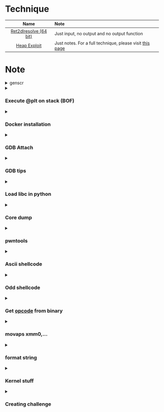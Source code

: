 # Technique

| Name | Note |
| :---: | :--- |
| [Ret2dlresolve (64 bit)](Ret2dlresolve-64bit) | Just input, no output and no output function |
| [Heap Exploit](Heap-Exploitation) | Just notes. For a full technique, please visit [this page](https://github.com/shellphish/how2heap) |

# Note

<details>
<summary>genscr</summary>
<p>

```python
#!/usr/bin/python3

import sys, os, subprocess

program = sys.argv[1]
if len(sys.argv) > 2: libc = sys.argv[2]

script = f'''#!/usr/bin/python3

from pwn import *

exe = ELF('{program if len(sys.argv) != 1 else ""}', checksec=False)
{("libc = ELF('" + libc + "', checksec=False)") if len(sys.argv) != 2 else ""}
context.binary = exe

info = lambda msg: log.info(msg)
sla = lambda msg, data: p.sendlineafter(msg, data)
sa = lambda msg, data: p.sendafter(msg, data)
sl = lambda data: p.sendline(data)
s = lambda data: p.send(data)
sln = lambda msg, num: sla(msg, str(num).encode())
sn = lambda msg, num: sa(msg, str(num).encode())

def GDB():
    if not args.REMOTE:
        gdb.attach(p, gdbscript=\'\'\'


        c
        \'\'\')
        input()


if args.REMOTE:
    p = remote('')
else:
    p = process(exe.path)
GDB()



p.interactive()
'''

with open('exploit.py', 'wt') as f:
    f.write(script)

os.system('chmod +x ' + program)
os.chmod('exploit.py', 0o755)
os.system('subl exploit.py')
```

Copy this script and write it into `/usr/local/bin/genscr`, then `chmod +x /usr/local/bin/genscr` and you can use it!

</p>

</details>

<details>
<summary><h3>Execute @plt on stack (BOF)</h3></summary>
<p>

- 32 bit:
```
payload = b'A'*<x>        # Padding
payload += p32(<@plt> / libc.sym['<function name>'])
payload += p32(<return address>)
payload += p32(<arg1>)
payload += p32(<arg2>)
...
```

- 64 bit:
```
payload = b'A'*<x>             # Padding
payload += p64(pop_rdi)
payload += p64(<arg1>)
payload += p64(pop_rsi_r15)
payload += p64(<arg2>)
payload += p64(<any byte>)     # Padding
payload += p64(@plt / libc.sym['<function name>'])
payload += p32(<return address>)
```

</p>
</details>

<details>
<summary><h3>Docker installation</h3></summary>
<p>

Install [docker](https://stackoverflow.com/questions/57025264/installing-docker-on-parrot-os) on parrot:

```
sudo apt install docker.io
```

Install [docker-compose](https://docs.docker.com/compose/install/linux/) for convinient command. If you get errot `Unable to locate package docker-compose-plugin`, please read [this blog](https://dothanhlong.org/cai-docker-compose-tren-ubuntu-linux/) to install another way

</p>
</details>

<details>
<summary><h3>GDB Attach</h3></summary>
<p>

Using [x-terminal-emulator](https://www.systutorials.com/docs/linux/man/1-x-terminal-emulator/) to create popup shell and pass command in a file.

### Intel debug

```python
def GDB():     # *NIX machine
    command = '''
    '''
    with open('/tmp/command.gdb', 'wt') as f:
        f.write(command)
    subprocess.Popen(['/usr/bin/x-terminal-emulator', '--geometry', '960x1080+960+0', '-e', 'gdb', '-p', str(p.pid), '-x', '/tmp/command.gdb'])
    input()
```

```python
def GDB():     # Wsl2
    import os
    script = '''
    #!/bin/sh

    cd <Path_to_folder_contain_running_binary>
    '''
    script += f'gdb -p {p.pid} -x /tmp/command.gdb'
    with open('/tmp/script.sh', 'w') as f: f.write(script)
    os.system("chmod +x /tmp/script.sh")

    command = '''
    '''
    with open('/tmp/command.gdb', 'w') as f: f.write(command)
    q = process(f'cmd.exe /c start C:\\Windows\\system32\\wsl.exe /tmp/script.sh'.split())
    input()
```

### Arm debug

```python
def GDB(filename, port):
    q = process(f"/usr/bin/x-terminal-emulator --geometry 960x1080+960+0 -x gdb-multiarch -q --nh -ex 'source ~/.gef-283690ae9bfcecbb3deb80cd275d327c46b276b5.py' -ex 'set architecture arm64' -ex 'file {filename}' -ex 'target remote localhost:{port}'", shell=True)


port = 1234
filename = ''
p = process(f'qemu-aarch64 -L /usr/aarch64-linux-gnu -g {port} {filename}'.split())
GDB(filename, port)
```

### Kernel debug (add before qemu command, add `-s` to qemu, using wsl2 ubuntu 20.04)

```bash
command="-nx"
command="${command} -ex 'set disassembly-flavor intel'"
command="${command} -ex 'set pagination off'"
command="${command} -ex 'set confirm off'"
command="${command} -ex 'target remote localhost:1234'"
command="${command} -ex 'display/x \$rax'"
command="${command} -ex 'display/x \$rbx'"
command="${command} -ex 'display/x \$rcx'"
command="${command} -ex 'display/x \$rdx'"
command="${command} -ex 'display/x \$rdi'"
command="${command} -ex 'display/x \$rsi'"
command="${command} -ex 'display/x \$rbp'"
command="${command} -ex 'display/x \$rsp'"
command="${command} -ex 'display/x \$r8'"
command="${command} -ex 'display/x \$r9'"
command="${command} -ex 'display/x \$r10'"
command="${command} -ex 'display/x \$r11'"
command="${command} -ex 'display/x \$r12'"
command="${command} -ex 'display/x \$r13'"
command="${command} -ex 'display/x \$r14'"
command="${command} -ex 'display/x \$r15'"
command="${command} -ex 'display/10i \$rip'"
command="${command} -ex '<addcommandhere>'"
cmd.exe /c "start <wsl2filename> run gdb $command" &
```

### Debug docker process

To debug a process from docker, add this YAML code to docker-compose.yml, the same wilth `expose` ([source](https://stackoverflow.com/questions/42029834/gdb-in-docker-container-returns-ptrace-operation-not-permitted)):

```
cap_add:
- SYS_PTRACE
```

Because my computer doesn't show pid when running container so I use the following way to debug:

```python
import subprocess
from pwn import *

def GDB():
    proc = subprocess.Popen(['ps', 'aux'], stdout=subprocess.PIPE)
    ps = proc.stdout.read().split(b'\n')
    pid = ''
    for i in ps:
        # Change the recognization here
        if b'/home/bacteria/bacteria' in i and b'timeout' not in i:
            pid = i.split()[1].decode()

    # Change command here
    command = '''
    '''
    with open('/tmp/command.gdb', 'wt') as f:
        f.write(command)

    # Need sudo permission
    subprocess.Popen(['sudo', '/usr/bin/x-terminal-emulator', '--geometry', '960x1080+960+0', '-e', 'gdb', '-p', pid, '-x', '/tmp/command.gdb'])
    input()     # input() to make program wait with gdb
```

</p>
</details>

<details>
<summary><h3>GDB tips</h3></summary>
<p>

### Show data when stop

You can read [this blog](https://www.cse.unsw.edu.au/~learn/debugging/modules/gdb_watch_display/) for example.

- watch

```gdb
(gdb) watch <variable_name>
(gdb) info breakpoints    # Viewing both breakpoint and watchpoint
(gdb) disable <watchpoint_number>
```

- display

```gdb
# display <expression/variable_name>
(gdb) display $rax

# display/fmt <expression/variable_name>
(gdb) display/x $rax    # display as hex format

# info display
# delete display <display_number>
(gdb) delete display 1
```

### Disable "Type return to continue..."

I got it from https://stackoverflow.com/questions/28815621/how-to-disable-type-return-to-continue-or-q-return-to-quit-in-gdb

```
(gdb) set pagination off
```

### Disable "Quit anyway?..."

I got it from https://stackoverflow.com/questions/4355978/get-rid-of-quit-anyway-prompt-using-gdb-just-kill-the-process-and-quit

```
(gdb) set confirm off
```

### Reload libc symbol

I found [this blog](http://www.qnx.com/developers/docs/qnxcar2/index.jsp?topic=%2Fcom.qnx.doc.neutrino.prog%2Ftopic%2Fusing_gdb_SharedLibraries.html) with a few commands but the one we will use to reload symbol of libc is:

```gdb
set solib-search-path <path>
```

When run that command with the `<path>` is where the libc (which has symbol) is stored. For example, if the libc is in `/home/user/test` but the gdb path is `/mnt/d/wsl2` and libc doesn't show any symbols, we can run:

```gdb
set solib-search-path /home/user/test
```

The symbol will be loaded!

### Custom GDB function

```python
# https://sourceware.org/gdb/current/onlinedocs/gdb.html/CLI-Commands-In-Python.html#CLI-Commands-In-Python

import gdb
import struct

class HelloWorld (gdb.Command):
  def __init__(self):
    super(HelloWorld, self).__init__ ("ftoi", gdb.COMMAND_USER)

  def invoke(self, argv, from_tty):
    print(hex(struct.unpack('<Q', struct.pack('<d', float(argv)))[0]))

class Another (gdb.Command):
  def __init__(self):
    super(Another, self).__init__ ("itof", gdb.COMMAND_USER)

  def invoke(self, argv, from_tty):
    print(struct.unpack('<d', struct.pack('<Q', int(argv, 16)))[0])

HelloWorld ()
Another()
```

### Other tips

- `r < <()` can input null byte, `r <<<$()` cannot.

- `flag +/-ZERO` to set or remove flag.

</p>
</details>

<details>
<summary><h3>Load libc in python</h3></summary>
<p>

```python
from ctypes import*

# Load glibc chạy chung với chương trình
glibc = cdll.LoadLibrary('./libc6_2.27-3ubuntu1.4_amd64.so')

# Tạo seed rand với seed bằng time(null)
glibc.srand(glibc.time(None))

# Lấy giá trị random
val = glibc.rand()

print(hex(val))
```

</p>
</details>

<details>
<summary><h3>Core dump</h3></summary>
<p>

To check if core dump is enable or not, run `ulimit -a` and check the line `-c: core file size`

![](images/ulimit-show.png)

String `unlimited` is what we want. If it's not that string, you will want to change back to unlimited with this command:

```bash
ulimit -c unlimited
```

But that is just ulimit soft, which means ulimit just affect current session, current terminal, not the next time. If you want to set it hard, you would like to edit the file `/etc/security/limits.conf` by adding the following line with chosen user:

```
<user>      hard    core        ulimited
```

Now the core dump will be generated when a program get segfault. If you want to know where the core file is saved, run this command to show the default core place:

```bash
cat /proc/sys/kernel/core_pattern
```

Want to debug with that core file? Run these commands:

```bash
gdb <executable file>
...
(gdb) core <core-file>
```

Most useful commands are:

- `bt` (backtrace)
- `info locals` (show values of local variables)
- `info registers` (show values of local variables)
- `frame X` (show values of local variables)
- `up` and `down` (navigate in the stack frame (call chain))

If you want to analyze core file with pwntools, see the session [pwntools](https://github.com/nhtri2003gmail/CTFNote#pwntools) below.

**Reference:**

- https://stackoverflow.com/a/54943610
- https://linuxhint.com/increase-open-file-limit-ubuntu/

</p>
</details>

<details>
<summary><h3>pwntools</h3></summary>
<p>

- Get child pid (way 1): 
```
import os
from pwn import *

p = process(<Some Program>)
child_pid = pwnlib.util.proc.children(os.getpid())[0]
print(child_pid)
```

- Get child pid (way 2):
```
from pwn import *

p = process(<Some Program>)
print(pidof(p))
```

- Get child pid (way 3):
```
from pwn import *

p = process(<Some Program>)
print(p.pid)
```

- ARGS:

```
from pwn import *

# print(args.<ANY NAME IN CAPITAL>)
print(args.MYNAME)
print(args.MYAGE)
```
--> `python run.py MYNAME=Johnathan MYAGE=20`

- [Core](https://docs.pwntools.com/en/stable/elf/corefile.html) file:

```
from pwn import *

p = process('<File>')

p.sendline(b'A'*500)
p.wait()     # Wait until it crash. Core file will be made after crash.
             # If it doesn't crash, check manually to make sure it crash

core = Coredump('./core')

# Read number of data from the specified address
print(core.read(<some address>, <number of byte read>))     # Return byte

# Read until null byte
print(core.string(<some address>))
```

</p>
</details>

<details>
<summary><h3>Ascii shellcode</h3></summary>
<p>

https://blackcloud.me/Linux-shellcode-alphanumeric/

https://nets.ec/Ascii_shellcode

https://github.com/VincentDary/PolyAsciiShellGen

Some special assembly code:

```as
34 30                   xor    al,0x30                : ✓
80 f3 30                xor    bl,0x30                : ✘
80 f1 30                xor    cl,0x30                : ✘
80 f2 30                xor    dl,0x30                : ✘

66 35 30 30             xor    ax,0x3030              : ✓
66 81 f3 30 30          xor    bx,0x3030              : ✘
66 81 f1 30 30          xor    cx,0x3030              : ✘
66 81 f2 30 30          xor    dx,0x3030              : ✘

31 58 20                xor    [eax+0x20],ebx         : ✓
66 31 58 20             xor    [eax+0x20],bx          : ✓
30 78 20                xor    [eax+0x20],bh          : ✓
30 58 20                xor    [eax+0x20],bl          : ✓

You can change between eax, ebx, ecx or edx for both 2 operands for 4 instruction above.

31 44 24 40             xor    [esp+0x40],eax         : ✓ / ✘ (depends)
66 31 44 24 40          xor    [esp+0x40],ax          : ✓ / ✘ (depends)
30 64 24 40             xor    [esp+0x40],ah          : ✓ / ✘ (depends)
30 44 24 40             xor    [esp+0x40],al          : ✓ / ✘ (depends)

6a 30                   push   0x30                   : ✓
68 31 30 00 00          push   0x3031                 : ✓
68 32 31 30 00          push   0x303132               : ✓
68 33 32 31 30          push   0x30313233             : ✓
```

</p>
</details>

<details>
<summary><h3>Odd shellcode</h3></summary>
<p>

https://ctftime.org/writeup/34832

https://marcosvalle.github.io/re/exploit/2018/09/02/odd-even-encoder.html

Some special assembly code:

```as
01 c3                   add    ebx,eax
01 db                   add    ebx,ebx
01 cb                   add    ebx,ecx
01 d3                   add    ebx,edx
01 fb                   add    ebx,edi
01 f3                   add    ebx,esi
01 eb                   add    ebx,ebp
01 e3                   add    ebx,esp
01 c1                   add    ecx,eax
01 d9                   add    ecx,ebx
01 c9                   add    ecx,ecx
01 d1                   add    ecx,edx
01 f9                   add    ecx,edi
01 f1                   add    ecx,esi
01 e9                   add    ecx,ebp
01 e1                   add    ecx,esp
01 c7                   add    edi,eax
01 df                   add    edi,ebx
01 cf                   add    edi,ecx
01 d7                   add    edi,edx
01 ff                   add    edi,edi
01 f7                   add    edi,esi
01 ef                   add    edi,ebp
01 e7                   add    edi,esp
01 c5                   add    ebp,eax
01 dd                   add    ebp,ebx
01 cd                   add    ebp,ecx
01 d5                   add    ebp,edx
01 fd                   add    ebp,edi
01 f5                   add    ebp,esi
01 ed                   add    ebp,ebp
01 e5                   add    ebp,esp
49 01 c1                add    r9,rax
49 01 d9                add    r9,rbx
49 01 c9                add    r9,rcx
49 01 d1                add    r9,rdx
49 01 f9                add    r9,rdi
49 01 f1                add    r9,rsi
49 01 e9                add    r9,rbp
49 01 e1                add    r9,rsp
4d 01 c1                add    r9,r8
4d 01 c9                add    r9,r9
4d 01 d1                add    r9,r10
4d 01 d9                add    r9,r11
4d 01 e1                add    r9,r12
4d 01 e9                add    r9,r13
4d 01 f1                add    r9,r14
4d 01 f9                add    r9,r15
49 01 c3                add    r11,rax
49 01 db                add    r11,rbx
49 01 cb                add    r11,rcx
49 01 d3                add    r11,rdx
49 01 fb                add    r11,rdi
49 01 f3                add    r11,rsi
49 01 eb                add    r11,rbp
49 01 e3                add    r11,rsp
4d 01 c3                add    r11,r8
4d 01 cb                add    r11,r9
4d 01 d3                add    r11,r10
4d 01 db                add    r11,r11
4d 01 e3                add    r11,r12
4d 01 eb                add    r11,r13
4d 01 f3                add    r11,r14
4d 01 fb                add    r11,r15
49 01 c5                add    r13,rax
49 01 dd                add    r13,rbx
49 01 cd                add    r13,rcx
49 01 d5                add    r13,rdx
49 01 fd                add    r13,rdi
49 01 f5                add    r13,rsi
49 01 ed                add    r13,rbp
49 01 e5                add    r13,rsp
4d 01 c5                add    r13,r8
4d 01 cd                add    r13,r9
4d 01 d5                add    r13,r10
4d 01 dd                add    r13,r11
4d 01 e5                add    r13,r12
4d 01 ed                add    r13,r13
4d 01 f5                add    r13,r14
4d 01 fd                add    r13,r15
49 01 c7                add    r15,rax
49 01 df                add    r15,rbx
49 01 cf                add    r15,rcx
49 01 d7                add    r15,rdx
49 01 ff                add    r15,rdi
49 01 f7                add    r15,rsi
49 01 ef                add    r15,rbp
49 01 e7                add    r15,rsp
4d 01 c7                add    r15,r8
4d 01 cf                add    r15,r9
4d 01 d7                add    r15,r10
4d 01 df                add    r15,r11
4d 01 e7                add    r15,r12
4d 01 ef                add    r15,r13
4d 01 f7                add    r15,r14
4d 01 ff                add    r15,r15

29 c3                   sub    ebx,eax
29 db                   sub    ebx,ebx
29 cb                   sub    ebx,ecx
29 d3                   sub    ebx,edx
29 fb                   sub    ebx,edi
29 f3                   sub    ebx,esi
29 eb                   sub    ebx,ebp
29 e3                   sub    ebx,esp
29 c1                   sub    ecx,eax
29 d9                   sub    ecx,ebx
29 c9                   sub    ecx,ecx
29 d1                   sub    ecx,edx
29 f9                   sub    ecx,edi
29 f1                   sub    ecx,esi
29 e9                   sub    ecx,ebp
29 e1                   sub    ecx,esp
29 c7                   sub    edi,eax
29 df                   sub    edi,ebx
29 cf                   sub    edi,ecx
29 d7                   sub    edi,edx
29 ff                   sub    edi,edi
29 f7                   sub    edi,esi
29 ef                   sub    edi,ebp
29 e7                   sub    edi,esp
29 c5                   sub    ebp,eax
29 dd                   sub    ebp,ebx
29 cd                   sub    ebp,ecx
29 d5                   sub    ebp,edx
29 fd                   sub    ebp,edi
29 f5                   sub    ebp,esi
29 ed                   sub    ebp,ebp
29 e5                   sub    ebp,esp
49 29 c1                sub    r9,rax
49 29 d9                sub    r9,rbx
49 29 c9                sub    r9,rcx
49 29 d1                sub    r9,rdx
49 29 f9                sub    r9,rdi
49 29 f1                sub    r9,rsi
49 29 e9                sub    r9,rbp
49 29 e1                sub    r9,rsp
4d 29 c1                sub    r9,r8
4d 29 c9                sub    r9,r9
4d 29 d1                sub    r9,r10
4d 29 d9                sub    r9,r11
4d 29 e1                sub    r9,r12
4d 29 e9                sub    r9,r13
4d 29 f1                sub    r9,r14
4d 29 f9                sub    r9,r15
49 29 c3                sub    r11,rax
49 29 db                sub    r11,rbx
49 29 cb                sub    r11,rcx
49 29 d3                sub    r11,rdx
49 29 fb                sub    r11,rdi
49 29 f3                sub    r11,rsi
49 29 eb                sub    r11,rbp
49 29 e3                sub    r11,rsp
4d 29 c3                sub    r11,r8
4d 29 cb                sub    r11,r9
4d 29 d3                sub    r11,r10
4d 29 db                sub    r11,r11
4d 29 e3                sub    r11,r12
4d 29 eb                sub    r11,r13
4d 29 f3                sub    r11,r14
4d 29 fb                sub    r11,r15
49 29 c5                sub    r13,rax
49 29 dd                sub    r13,rbx
49 29 cd                sub    r13,rcx
49 29 d5                sub    r13,rdx
49 29 fd                sub    r13,rdi
49 29 f5                sub    r13,rsi
49 29 ed                sub    r13,rbp
49 29 e5                sub    r13,rsp
4d 29 c5                sub    r13,r8
4d 29 cd                sub    r13,r9
4d 29 d5                sub    r13,r10
4d 29 dd                sub    r13,r11
4d 29 e5                sub    r13,r12
4d 29 ed                sub    r13,r13
4d 29 f5                sub    r13,r14
4d 29 fd                sub    r13,r15
49 29 c7                sub    r15,rax
49 29 df                sub    r15,rbx
49 29 cf                sub    r15,rcx
49 29 d7                sub    r15,rdx
49 29 ff                sub    r15,rdi
49 29 f7                sub    r15,rsi
49 29 ef                sub    r15,rbp
49 29 e7                sub    r15,rsp
4d 29 c7                sub    r15,r8
4d 29 cf                sub    r15,r9
4d 29 d7                sub    r15,r10
4d 29 df                sub    r15,r11
4d 29 e7                sub    r15,r12
4d 29 ef                sub    r15,r13
4d 29 f7                sub    r15,r14
4d 29 ff                sub    r15,r15

ff cb                   dec    ebx
ff c9                   dec    ecx
ff cf                   dec    edi
ff cd                   dec    ebp
49 ff c9                dec    r9
49 ff cb                dec    r11
49 ff cd                dec    r13
49 ff cf                dec    r13

ff c3                   inc    ebx
ff c1                   inc    ecx
ff c7                   inc    edi
ff c5                   inc    ebp
49 ff c1                inc    r9
49 ff c3                inc    r11
49 ff c5                inc    r13
49 ff c7                inc    r13

49 8d 01                lea    rax,[r9]
49 8d 03                lea    rax,[r11]
49 8d 07                lea    rax,[r15]
49 8d 19                lea    rbx,[r9]
49 8d 1b                lea    rbx,[r11]
49 8d 1f                lea    rbx,[r15]
49 8d 09                lea    rcx,[r9]
49 8d 0b                lea    rcx,[r11]
49 8d 0f                lea    rcx,[r15]
49 8d 11                lea    rdx,[r9]
49 8d 13                lea    rdx,[r11]
49 8d 17                lea    rdx,[r15]
49 8d 39                lea    rdi,[r9]
49 8d 3b                lea    rdi,[r11]
49 8d 3f                lea    rdi,[r15]
49 8d 31                lea    rsi,[r9]
49 8d 33                lea    rsi,[r11]
49 8d 37                lea    rsi,[r15]

89 c3                   mov    ebx,eax
89 cb                   mov    ebx,ecx
89 d3                   mov    ebx,edx
89 fb                   mov    ebx,edi
89 c1                   mov    ecx,eax
89 d9                   mov    ecx,ebx
89 d1                   mov    ecx,edx
89 f9                   mov    ecx,edi
bb 33 33 33 33          mov    ebx,0x33333333
b3 37                   mov    bl,0x37
b7 39                   mov    bh,0x39
b9 33 33 33 33          mov    ecx,0x33333333
b1 37                   mov    cl,0x37
b5 39                   mov    ch,0x39
49 8b 01                mov    rax,QWORD PTR [r9]
49 8b 03                mov    rax,QWORD PTR [r11]
49 8b 45 ff             mov    rax,QWORD PTR [r13-0x1]
49 8b 07                mov    rax,QWORD PTR [r15]
49 8b 19                mov    rbx,QWORD PTR [r9]
49 8b 1b                mov    rbx,QWORD PTR [r11]
49 8b 5d ff             mov    rbx,QWORD PTR [r13-0x1]
49 8b 1f                mov    rbx,QWORD PTR [r15]
49 8b 09                mov    rcx,QWORD PTR [r9]
49 8b 0b                mov    rcx,QWORD PTR [r11]
49 8b 4d ff             mov    rcx,QWORD PTR [r13-0x1]
49 8b 0f                mov    rcx,QWORD PTR [r15]
49 8b 11                mov    rdx,QWORD PTR [r9]
49 8b 13                mov    rdx,QWORD PTR [r11]
49 8b 55 ff             mov    rdx,QWORD PTR [r13-0x1]
49 8b 17                mov    rdx,QWORD PTR [r15]
49 8b 39                mov    rdi,QWORD PTR [r9]
49 8b 3b                mov    rdi,QWORD PTR [r11]
49 8b 7d ff             mov    rdi,QWORD PTR [r13-0x1]
49 8b 3f                mov    rdi,QWORD PTR [r15]
49 8b 31                mov    rsi,QWORD PTR [r9]
49 8b 33                mov    rsi,QWORD PTR [r11]
49 8b 75 ff             mov    rsi,QWORD PTR [r13-0x1]
49 8b 37                mov    rsi,QWORD PTR [r15]
49 8b 21                mov    rsp,QWORD PTR [r9]
49 8b 23                mov    rsp,QWORD PTR [r11]
49 8b 65 ff             mov    rsp,QWORD PTR [r13-0x1]
49 8b 27                mov    rsp,QWORD PTR [r15]
49 8b 29                mov    rbp,QWORD PTR [r9]
49 8b 2b                mov    rbp,QWORD PTR [r11]
49 8b 6d ff             mov    rbp,QWORD PTR [r13-0x1]
49 8b 2f                mov    rbp,QWORD PTR [r15]
4d 8b 01                mov    r8,QWORD PTR [r9]
4d 8b 03                mov    r8,QWORD PTR [r11]
4d 8b 45 ff             mov    r8,QWORD PTR [r13-0x1]
4d 8b 07                mov    r8,QWORD PTR [r15]
4d 8b 09                mov    r9,QWORD PTR [r9]
4d 8b 0b                mov    r9,QWORD PTR [r11]
4d 8b 4d ff             mov    r9,QWORD PTR [r13-0x1]
4d 8b 0f                mov    r9,QWORD PTR [r15]

53                      push   rbx
51                      push   rcx
57                      push   rdi
55                      push   rbp
41 51                   push   r9
41 53                   push   r11
41 55                   push   r13
41 57                   push   r15
5b                      pop    rbx
59                      pop    rcx
5f                      pop    rdi
5d                      pop    rbp
41 59                   pop    r9
41 5b                   pop    r11
41 5d                   pop    r13
41 5f                   pop    r15

c1 e3 03                shl    ebx,0x3
c1 e1 03                shl    ecx,0x3
c1 e7 03                shl    edi,0x3
c1 e5 03                shl    ebp,0x3
d3 e3                   shl    ebx,cl
d3 e1                   shl    ecx,cl
d3 e7                   shl    edi,cl
d3 e5                   shl    ebp,cl
d3 eb                   shr    ebx,cl
d3 e9                   shr    ecx,cl
d3 ef                   shr    edi,cl

35 31 31 31 31          xor    eax,0x31313131
81 f3 31 31 31 31       xor    ebx,0x31313131
81 f1 31 31 31 31       xor    ecx,0x31313131
81 f7 31 31 31 31       xor    edi,0x31313131
81 f5 31 31 31 31       xor    ebp,0x31313131
49 81 f1 31 31 31 31    xor    r9, 0x31313131
49 81 f3 31 31 31 31    xor    r11,0x31313131
49 81 f5 31 31 31 31    xor    r13,0x31313131
49 81 f7 31 31 31 31    xor    r15,0x31313131
35 ab ab ab ab          xor    eax,0xabababab
81 f3 ab ab ab ab       xor    ebx,0xabababab
81 f1 ab ab ab ab       xor    ecx,0xabababab
81 f7 ab ab ab ab       xor    edi,0xabababab
81 f5 ab ab ab ab       xor    ebp,0xabababab
83 f3 33                xor    ebx,0x33
83 f1 33                xor    ecx,0x33
83 f7 31                xor    edi,0x31
83 f5 31                xor    ebp,0x31
49 83 f1 31             xor    r9, 0x31
49 83 f3 31             xor    r11,0x31
49 83 f5 31             xor    r13,0x31
49 83 f7 31             xor    r15,0x31

67 31 43 31             xor    DWORD PTR [ebx+0x31],eax
67 31 4b 31             xor    DWORD PTR [ebx+0x31],ecx
67 31 53 31             xor    DWORD PTR [ebx+0x31],edx
67 31 41 31             xor    DWORD PTR [ecx+0x31],eax
67 31 59 31             xor    DWORD PTR [ecx+0x31],ebx
67 31 51 31             xor    DWORD PTR [ecx+0x31],edx

31 c3                   xor    ebx,eax
31 db                   xor    ebx,ebx
31 cb                   xor    ebx,ecx
31 d3                   xor    ebx,edx
31 fb                   xor    ebx,edi
31 c1                   xor    ecx,eax
31 d9                   xor    ecx,ebx
31 c9                   xor    ecx,ecx
31 d1                   xor    ecx,edx
31 f9                   xor    ecx,edi
31 c7                   xor    edi,eax
31 df                   xor    edi,ebx
31 cf                   xor    edi,ecx
31 d7                   xor    edi,edx
31 ff                   xor    edi,edi
49 31 e1                xor    r9,rsp
49 31 e3                xor    r11,rsp
49 31 e5                xor    r13,rsp
49 31 e7                xor    r15,rsp

93                      xchg   ebx,eax
87 cb                   xchg   ebx,ecx
87 db                   xchg   ebx,ebx
87 d3                   xchg   ebx,edx
87 fb                   xchg   ebx,edi
87 f3                   xchg   ebx,esi
87 eb                   xchg   ebx,ebp
87 e3                   xchg   ebx,esp
91                      xchg   ecx,eax
87 d9                   xchg   ecx,ebx
87 c9                   xchg   ecx,ecx
87 d1                   xchg   ecx,edx
87 f9                   xchg   ecx,edi
87 f1                   xchg   ecx,esi
97                      xchg   edi,eax
87 df                   xchg   edi,ebx
87 cf                   xchg   edi,ecx
87 d7                   xchg   edi,edx

49 91                   xchg   rax,r9
49 93                   xchg   rax,r11
49 95                   xchg   rax,r13
49 97                   xchg   rax,r15
49 87 d9                xchg   r9,rbx
49 87 c9                xchg   r9,rcx
49 87 d1                xchg   r9,rdx
49 87 f1                xchg   r9,rsi
49 87 f9                xchg   r9,rdi
49 87 e9                xchg   r9,rbp
49 87 e1                xchg   r9,rsp
4d 87 c1                xchg   r9,r8
4d 87 c9                xchg   r9,r9
4d 87 d1                xchg   r9,r10
4d 87 d9                xchg   r9,r11
4d 87 e1                xchg   r9,r12
4d 87 e9                xchg   r9,r13
4d 87 f1                xchg   r9,r14
4d 87 f9                xchg   r9,r15

c3                      ret
c9                      leave

0f 05                   syscall
```

</p>
</details>

<details>
<summary><h3>Get <a href="https://www.commandlinefu.com/commands/view/6051/get-all-shellcode-on-binary-file-from-objdump">opcode</a> from binary</h3></summary>
<p>

```
objdump -d <Name of program>|grep '[0-9a-f]:'|grep -v 'file'|cut -f2 -d:|cut -f1-6 -d' '|tr -s ' '|tr '\t' ' '|sed 's/\ $//g'|sed 's/\ /\\x/g'|paste -d '' -s |sed 's/^/"/'|sed 's/$/"/g'
```

</p>
</details>

<details>
<summary><h3>movaps xmm0,... </h3></summary>
<p>

- rsp (esp) address must end with byte 0x00, 0x10, 0x20, 0x30... or it will cause error.</br>
Ex: if rsp address end with 0xe8 --> segfault.

</p>
</details>

<details>
<summary><h3>format string </h3></summary>
<p>

**Basic**
- `%p%p%p%n` will write and access easily.
- `%4$n` will write but cannot access.
- Payload should have `%c` instead `%x` to make sure it write a byte, **not** a random byte on stack.
- Enter `.` to `scanf()` with number format (`%d`, `%u`, `%ld`...) won't enter new value to var.

**Advance**
- `%*c`: print padding that %c is pointing to (full form)
- `%*<k>$c`: print padding that %c is pointing to (short form)
- `%<k>$<padding>c`: print value that %c is pointing to with padding
- Format string can be use to modify and read data at the same time just in case you don't use the short format (`%<k>$c`), use the plain format instead (`%p`, `%n`, `%s`, `%c`).
    - Example: `%c%c%c%c%1234c%hn%6$s` to change address and read from that changed address
- From man page: `printf("%*d", width, num);` == `printf("%2$*1$d", width, num);`

</p>
</details>

<details>
    <summary><h3>Kernel stuff</h3></summary>

<p>

Compress image:

```
#!/bin/bash

strip_option=1

while getopts "c:f:nl:L:sd" opt; do
  case $opt in
    c) c="$OPTARG";;
    f) f="${OPTARG%/}";;
    n) no_gzip=1;;
    l) 
        if [ -z "$lflags" ]; then
            lflags="-l$OPTARG"
        else
            lflags+=" -l$OPTARG"
        fi
        ;;
    L)
        if [ -z "$lflags" ]; then
            lflags="/usr/lib/x86_64-linux-gnu/lib$OPTARG.a"
        else
            lflags+=" /usr/lib/x86_64-linux-gnu/lib$OPTARG.a"
        fi
        ;;
    s) static=1;;
    d) strip_option=;;
  esac
done

if [ -n "$f" ]; then
    if [ -n "$c" ]; then
        read -ra files <<< "$c"
        file_name=$(basename "${files[0]}")
        if [ -n "$lflags" ]; then
            if [ -n "$static" ]; then
                gcc_options="-static $c $lflags"
            else
                gcc_options="$c $lflags"
            fi
        else
            if [ -n "$static" ]; then
                gcc_options="-static $c"
            else
                gcc_options="$c"
            fi
        fi
    fi

    if [ -n "$gcc_options" ]; then
        if [ -n "$strip_option" ]; then
            gcc_options+=" -s"
        fi
        gcc -o "$f/${file_name%.c}" $gcc_options
    fi

    cd $f
    if [ "$no_gzip" ]; then
        find . | cpio -o -H newc -R root:root > "../$f.cpio"
    else
        find . | cpio -o -H newc -R root:root | gzip -9 > "../$f.cpio.gz"
    fi
    cd ..
fi
```



</p>
</details>

<details>
    <summary><h3>Creating challenge</h3></summary>

<p>

Canary mode:
- `-fno-stack-protector`: No canary
- `-fstack-protector`: Turn on canary of a function when local buffer is < 8 bytes
- `--param ssp-buffer-size=<k>`: Used with `-fstack-protector` to specify if local buffer larger than `<k>` bytes, then add canary to that function
- `-fstack-full-protector` (default): Turn on canary for all functions

No RelRO: `-z norelro`

No NX: `-z execstack`

No pie: `-no-pie`

Static built: `-static`

Write seccomp rule: https://blog.yadutaf.fr/2014/05/29/introduction-to-seccomp-bpf-linux-syscall-filter/


</p>
</details>
